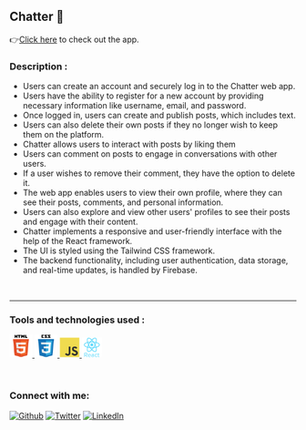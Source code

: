## Chatter 💬

👉[Click here](https://chatter-main.vercel.app/) to check out the app.

<h3>Description :</h3>

- Users can create an account and securely log in to the Chatter web app.
- Users have the ability to register for a new account by providing necessary information like username, email, and password.
- Once logged in, users can create and publish posts, which includes text.
- Users can also delete their own posts if they no longer wish to keep them on the platform.
- Chatter allows users to interact with posts by liking them
- Users can comment on posts to engage in conversations with other users.
- If a user wishes to remove their comment, they have the option to delete it.
- The web app enables users to view their own profile, where they can see their posts, comments, and personal information.
- Users can also explore and view other users' profiles to see their posts and engage with their content.
- Chatter implements a responsive and user-friendly interface with the help of the React framework.
- The UI is styled using the Tailwind CSS framework.
- The backend functionality, including user authentication, data storage, and real-time updates, is handled by Firebase.

<br/>

<hr/>

### Tools and technologies used :

<a href="https://www.w3.org/html/" target="_blank" rel="noreferrer"> <img src="https://raw.githubusercontent.com/devicons/devicon/master/icons/html5/html5-original-wordmark.svg" alt="html5" width="40" height="40"/> </a>
<a href="https://www.w3schools.com/css/" target="_blank" rel="noreferrer"> <img src="https://raw.githubusercontent.com/devicons/devicon/master/icons/css3/css3-original-wordmark.svg" alt="css3" width="40" height="40"/> </a>
<a href="https://developer.mozilla.org/en-US/docs/Web/JavaScript" target="_blank" rel="noreferrer"> <img src="https://raw.githubusercontent.com/devicons/devicon/master/icons/javascript/javascript-original.svg" alt="javascript" width="35" height="35"/> </a>
<a href="https://reactjs.org/" target="_blank" rel="noreferrer"> <img src="https://raw.githubusercontent.com/devicons/devicon/master/icons/react/react-original-wordmark.svg" alt="react" width="35" height="35"/> </a>

<br/>

<h3 align="left">Connect with me:</h3>

<p><a href="https://github.com/Avinash905" target="_blank"><img alt="Github" src="https://img.shields.io/badge/GitHub-%2312100E.svg?&style=for-the-badge&logo=Github&logoColor=white" /></a> <a href="https://twitter.com/avinashdunna" target="_blank"><img alt="Twitter" src="https://img.shields.io/badge/twitter-%231DA1F2.svg?&style=for-the-badge&logo=twitter&logoColor=white" /></a> <a href="https://www.linkedin.com/in/dunna-avinash" target="_blank"><img alt="LinkedIn" src="https://img.shields.io/badge/linkedin-%230077B5.svg?&style=for-the-badge&logo=linkedin&logoColor=white" /></a>
</p>
